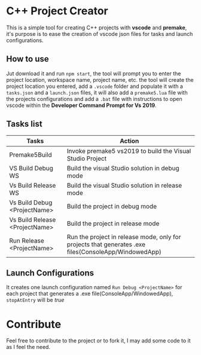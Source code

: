 
# C++ Project Creator

This is a simple tool for creating C++ projects with **vscode** and **premake**, it's purpose is to ease the creation of vscode json files for tasks and launch configurations.


## How to use

Jut download it and run `npm start`, the tool will prompt you to enter the project location, workspace name, project name, etc. the tool will create the project location you entered, add a `.vscode` folder and populate it with a `tasks.json` and a `launch.json` files, it will also add a `premake5.lua` file with the projects configurations and add a `.bat` file with instructions to open vscode within the **Developer Command Prompt for Vs 2019**.


## Tasks list

| Tasks | Action |
| ---------- | ------------- |
| Premake5Build | Invoke premake5 vs2019 to build the Visual Studio Project |
| VS Build Debug WS | Build the visual Studio solution in debug mode |
| Vs Build Release WS | Build the visual Studio solution in release mode |
| Vs Build Debug \<ProjectName\> | Build the project in debug mode |
| Vs Build Release \<ProjectName\> | Build the project in release mode |
| Run Release \<ProjectName\> | Run the project in release mode, only for projects that generates .exe files(ConsoleApp/WindowedApp) |


## Launch Configurations
It creates one launch configuration named `Run Debug <ProjectName>` for each project that generates a .exe file(ConsoleApp/WindowedApp), `stopAtEntry` will be *true*

# Contribute

Feel free to contribute to the project or to fork it, I may add some code to it as I feel the need.
